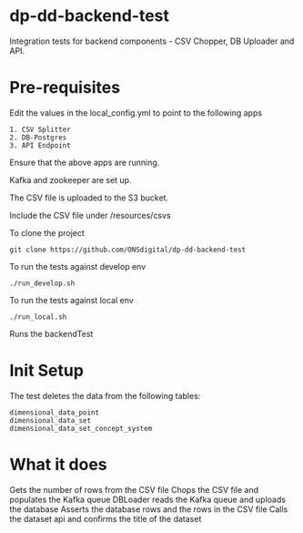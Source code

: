 dp-dd-backend-test
====================
Integration tests for backend components - CSV Chopper, DB Uploader and API.

Pre-requisites
==============
Edit the values in the local_config.yml to point to the following apps
````
1. CSV Splitter
2. DB-Postgres
3. API Endpoint
````
Ensure that the above apps are running.

Kafka and zookeeper are set up.

The CSV file is uploaded to the S3 bucket.

Include the CSV file under /resources/csvs

<p>

To clone the project

````
git clone https://github.com/ONSdigital/dp-dd-backend-test 
````

To run the tests against develop env
````
./run_develop.sh
````

To run the tests against local env
````
./run_local.sh
````


Runs the backendTest

Init Setup
==========
The test deletes the data from the following tables:

````
dimensional_data_point
dimensional_data_set
dimensional_data_set_concept_system
````

What it does
============

Gets the number of rows from the CSV file
Chops the CSV file and populates the Kafka queue
DBLoader reads the Kafka queue and uploads the database
Asserts the database rows and the rows in the CSV file
Calls the dataset api and confirms the title of the dataset 